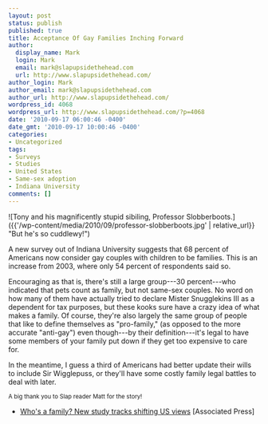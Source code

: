```yaml
---
layout: post
status: publish
published: true
title: Acceptance Of Gay Families Inching Forward
author:
  display_name: Mark
  login: Mark
  email: mark@slapupsidethehead.com
  url: http://www.slapupsidethehead.com/
author_login: Mark
author_email: mark@slapupsidethehead.com
author_url: http://www.slapupsidethehead.com/
wordpress_id: 4068
wordpress_url: http://www.slapupsidethehead.com/?p=4068
date: '2010-09-17 06:00:46 -0400'
date_gmt: '2010-09-17 10:00:46 -0400'
categories:
- Uncategorized
tags:
- Surveys
- Studies
- United States
- Same-sex adoption
- Indiana University
comments: []
---
```

![Tony and his magnificently stupid sibiling, Professor Slobberboots.]({{'/wp-content/media/2010/09/professor-slobberboots.jpg' | relative_url}} "But he's so cuddlewy!")

A new survey out of Indiana University suggests that 68 percent of Americans now consider gay couples with children to be families. This is an increase from 2003, where only 54 percent of respondents said so.

Encouraging as that is, there's still a large group---30 percent---who indicated that pets count as family, but not same-sex couples. No word on how many of them have actually tried to declare Mister Snugglekins III as a dependent for tax purposes, but these kooks sure have a crazy idea of what makes a family. Of course, they're also largely the same group of people that like to define themselves as "pro-family," (as opposed to the more accurate "anti-gay") even though---by their definition---it's legal to have some members of your family put down if they get too expensive to care for.

In the meantime, I guess a third of Americans had better update their wills to include Sir Wigglepuss, or they'll have some costly family legal battles to deal with later.

<small>A big thank you to Slap reader Matt for the story!</small>

- [Who's a family? New study tracks shifting US views](http://www.google.com/hostednews/ap/article/ALeqM5j96YLum-LHJDA5DT1skwQ8CR2zngD9I84AAO1) [Associated Press]
